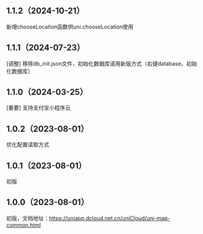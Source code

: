 ## 1.1.2（2024-10-21）
新增chooseLocation函数供uni.chooseLocation使用
## 1.1.1（2024-07-23）
[调整] 移除db_init.json文件，初始化数据库请用新版方式（右键database，初始化数据库）
## 1.1.0（2024-03-25）
[重要] 支持支付宝小程序云
## 1.0.2（2023-08-01）
优化配置读取方式
## 1.0.1（2023-08-01）
初版
## 1.0.0（2023-08-01）
初版，文档地址：https://uniapp.dcloud.net.cn/uniCloud/uni-map-common.html
